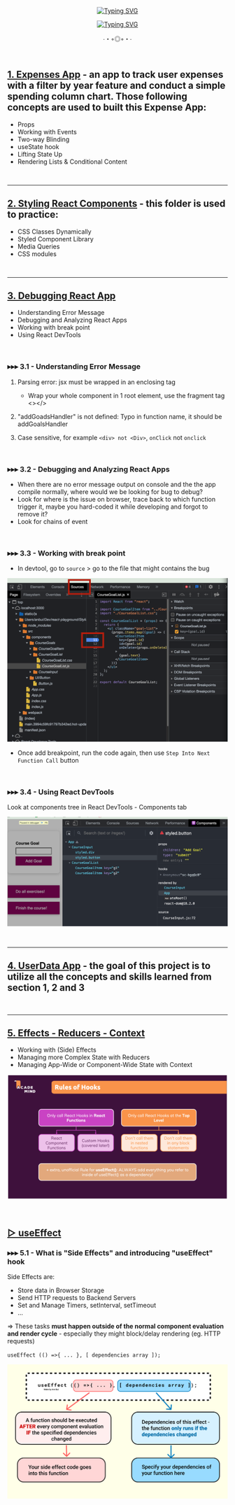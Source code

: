 <div align="center">

[![Typing SVG](https://readme-typing-svg.herokuapp.com?font=Fira+Code&weight=700&size=35&duration=1&pause=10000&color=5299F3&center=true&vCenter=true&multiline=true&width=750&height=57&lines=REACT+PLAYGROUND)](https://git.io/typing-svg)

[![Typing SVG](https://readme-typing-svg.herokuapp.com?font=Fira+Code&weight=700&size=23&duration=5001&pause=10000&color=5299F3&center=true&vCenter=true&multiline=true&width=750&height=65&lines=Learning+%26+Practicing+React+Thru+Building+Projects)](https://git.io/typing-svg)

  <p align="center">∙・◦◎◦・∙</p>

  <br>

</div>

## [1. Expenses App](https://github.com/thaian161/react-playground/tree/main/1%20-%20Expenses-app) - an app to track user expenses with a filter by year feature and conduct a simple spending column chart. Those following concepts are used to built this Expense App:

- Props
- Working with Events
- Two-way Blinding
- useState hook
- Lifting State Up
- Rendering Lists & Conditional Content

<br>

---

## [2. Styling React Components](https://github.com/thaian161/react-playground/tree/main/2%20-%20Styling-react-components) - this folder is used to practice:

- CSS Classes Dynamically
- Styled Component Library
- Media Queries
- CSS modules

<br>

---

## [3. Debugging React App](https://github.com/thaian161/react-playground/tree/main/3%20-%20Debugging)

- Understanding Error Message
- Debugging and Analyzing React Apps
- Working with break point
- Using React DevTools

<br>

### **▸▸▸ 3.1 - Understanding Error Message**

1. Parsing error: jsx must be wrapped in an enclosing tag

   - Wrap your whole component in 1 root element, use the fragment tag <></>

2. "addGoadsHandler" is not defined: Typo in function name, it should be addGoalsHandler

3. Case sensitive, for example `<div> not <Div>`, `onClick` not `onclick`

<br>

### **▸▸▸ 3.2 - Debugging and Analyzing React Apps**

- When there are no error message output on console and the the app compile normally, where would we be looking for bug to debug?
- Look for where is the issue on browser, trace back to which function trigger it, maybe you hard-coded it while developing and forgot to remove it?
- Look for chains of event

<br>

### **▸▸▸ 3.3 - Working with break point**

- In devtool, go to `source` > go to the file that might contains the bug

![Add breakpoint](https://github.com/thaian161/react-playground/blob/main/docs/Breakpoint.png)

- Once add breakpoint, run the code again, then use `Step Into Next Function Call` button

<br>

### **▸▸▸ 3.4 - Using React DevTools**

Look at components tree in React DevTools - Components tab

![React DevTools - Components tab](https://github.com/thaian161/react-playground/blob/main/docs/ReactDevTools-Components.png)

<br>

---

## [4. UserData App](https://github.com/thaian161/react-playground/tree/main/4%20-%20UserData-app) - the goal of this project is to utilize all the concepts and skills learned from section 1, 2 and 3

<br>

---

## [5. Effects - Reducers - Context](https://github.com/thaian161/react-playground/tree/main/5%20-%20Effects-Reducers-Context)

- Working with (Side) Effects
- Managing more Complex State with Reducers
- Managing App-Wide or Component-Wide State with Context

![Rule Of Hooks](https://github.com/thaian161/react-playground/blob/main/docs/RuleOfHooks.png)

<br>

## [▷ useEffect](https://github.com/thaian161/react-playground/tree/main/5%20-%20Effects-Reducers-Context/useEffect)

### **▸▸▸ 5.1 - What is "Side Effects" and introducing "useEffect" hook**

Side Effects are:

- Store data in Browser Storage
- Send HTTP requests to Backend Servers
- Set and Manage Timers, setInterval, setTimeout
- ...

=> These tasks **must happen outside of the normal component evaluation and render cycle** - especially they might block/delay rendering (eg. HTTP requests)

`useEffect (() =>{ ... }, [ dependencies array ]);`

![useEffect() hook](https://github.com/thaian161/react-playground/blob/main/docs/Side%20Effect%20Hook.png)
